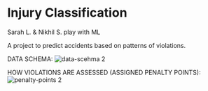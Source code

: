# Injury Classification
Sarah L. &amp; Nikhil S. play with ML


A project to predict accidents based on patterns of violations.

DATA SCHEMA:
![data-scehma 2](https://cloud.githubusercontent.com/assets/6125152/16631043/d8f56b10-4371-11e6-8ec9-5d7bf81c27db.png)

HOW VIOLATIONS ARE ASSESSED (ASSIGNED PENALTY POINTS):
![penalty-points 2](https://cloud.githubusercontent.com/assets/6125152/16631040/d30083f2-4371-11e6-9000-ba6e903bf102.png)
